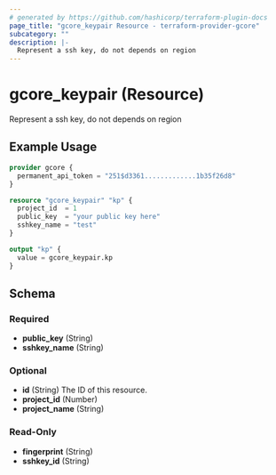 ```yaml
---
# generated by https://github.com/hashicorp/terraform-plugin-docs
page_title: "gcore_keypair Resource - terraform-provider-gcore"
subcategory: ""
description: |-
  Represent a ssh key, do not depends on region
---
```


# gcore_keypair (Resource)

Represent a ssh key, do not depends on region

## Example Usage

```terraform
provider gcore {
  permanent_api_token = "251$d3361.............1b35f26d8"
}

resource "gcore_keypair" "kp" {
  project_id  = 1
  public_key  = "your public key here"
  sshkey_name = "test"
}

output "kp" {
  value = gcore_keypair.kp
}
```

<!-- schema generated by tfplugindocs -->
## Schema

### Required

- **public_key** (String)
- **sshkey_name** (String)

### Optional

- **id** (String) The ID of this resource.
- **project_id** (Number)
- **project_name** (String)

### Read-Only

- **fingerprint** (String)
- **sshkey_id** (String)


